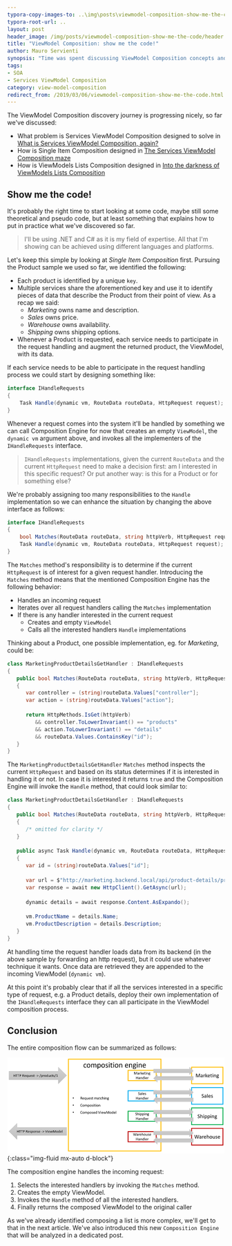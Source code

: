 ```yaml
---
typora-copy-images-to: ..\img\posts\viewmodel-composition-show-me-the-code
typora-root-url: ..
layout: post
header_image: /img/posts/viewmodel-composition-show-me-the-code/header.jpg
title: "ViewModel Composition: show me the code!"
author: Mauro Servienti
synopsis: "Time was spent discussing ViewModel Composition concepts and their design. It's time for some code. Let's see Single Item Composition in action: how does the code look like?"
tags:
- SOA
- Services ViewModel Composition
category: view-model-composition
redirect_from: /2019/03/06/viewmodel-composition-show-me-the-code.html
---
```


The ViewModel Composition discovery journey is progressing nicely, so far we've discussed:

* What problem is Services ViewModel Composition designed to solve in [What is Services ViewModel Composition, again?](https://milestone.topics.it/2019/02/06/what-is-services-viewmodel-composition-again.html)
* How is Single Item Composition designed in [The Services ViewModel Composition maze](https://milestone.topics.it/2019/02/20/viewmodel-composition-maze.html)
* How is ViewModels Lists Composition designed in [Into the darkness of ViewModels Lists Composition](https://milestone.topics.it/2019/02/28/into-the-darkness-of-viewmodel-lists-composition.html)

## Show me the code!

It's probably the right time to start looking at some code, maybe still some theoretical and pseudo code, but at least something that explains how to put in practice what we've discovered so far.

> I'll be using .NET and C# as it is my field of expertise. All that I'm showing can be achieved using different languages and platforms.

Let's keep this simple by looking at *Single Item Composition* first. Pursuing the Product sample we used so far, we identified the following:

* Each product is identified by a unique `key`.
* Multiple services share the aforementioned key and use it to identify pieces of data that describe the Product from their point of view. As a recap we said:
  * *Marketing* owns name and description.
  * *Sales* owns price.
  * *Warehouse* owns availability.
  * *Shipping* owns shipping options.
* Whenever a Product is requested, each service needs to participate in the request handling and augment the returned product, the ViewModel, with its data.

If each service needs to be able to participate in the request handling process we could start by designing something like:

```csharp
interface IHandleRequests
{
    Task Handle(dynamic vm, RouteData routeData, HttpRequest request);
}
```

Whenever a request comes into the system it'll be handled by something we can call Composition Engine for now that creates an empty `ViewModel`, the `dynamic vm` argument above, and invokes all the implementers of the `IHandleRequests` interface.

> `IHandleRequests` implementations, given the current `RouteData` and the current `HttpRequest` need to make a decision first: am I interested in this specific request? Or put another way: is this for a Product or for something else?

We're probably assigning too many responsibilities to the `Handle` implementation so we can enhance the situation by changing the above interface as follows:

```csharp
interface IHandleRequests
{
    bool Matches(RouteData routeData, string httpVerb, HttpRequest request);
    Task Handle(dynamic vm, RouteData routeData, HttpRequest request);
}
```

The `Matches` method's responsibility is to determine if the current `HttpRequest` is of interest for a given request handler. Introducing the `Matches` method means that the mentioned Composition Engine has the following behavior:

* Handles an incoming request
* Iterates over all request handlers calling the `Matches` implementation
* If there is any handler interested in the current request
  * Creates and empty `ViewModel`
  * Calls all the interested handlers `Handle` implementations

Thinking about a Product, one possible implementation, eg. for *Marketing*, could be:

```csharp
class MarketingProductDetailsGetHandler : IHandleRequests
{
   public bool Matches(RouteData routeData, string httpVerb, HttpRequest request)
   {
      var controller = (string)routeData.Values["controller"];
      var action = (string)routeData.Values["action"];

      return HttpMethods.IsGet(httpVerb)
         && controller.ToLowerInvariant() == "products"
         && action.ToLowerInvariant() == "details"
         && routeData.Values.ContainsKey("id");
   }
}
```

The `MarketingProductDetailsGetHandler` `Matches` method inspects the current `HttpRequest` and based on its status determines if it is interested in handling it or not. In case it is interested it returns `true` and the Composition Engine will invoke the `Handle` method, that could look similar to:

```csharp
class MarketingProductDetailsGetHandler : IHandleRequests
{
   public bool Matches(RouteData routeData, string httpVerb, HttpRequest request)
   {
      /* omitted for clarity */
   }
   
   public async Task Handle(dynamic vm, RouteData routeData, HttpRequest request)
   {
      var id = (string)routeData.Values["id"];

      var url = $"http://marketing.backend.local/api/product-details/product/{id}";
      var response = await new HttpClient().GetAsync(url);

      dynamic details = await response.Content.AsExpando();

      vm.ProductName = details.Name;
      vm.ProductDescription = details.Description;
   }
}
```

At handling time the request handler loads data from its backend (in the above sample by forwarding an http request), but it could use whatever technique it wants. Once data are retrieved they are appended to the incoming ViewModel (`dynamic vm`).

At this point it's probably clear that if all the services interested in a specific type of request, e.g. a Product details, deploy their own implementation of the `IHandleRequests` interface they can all participate in the ViewModel composition process.

## Conclusion

The entire composition flow can be summarized as follows:

![composition engine information flow](/img/posts/viewmodel-composition-show-me-the-code/1551868103502.png){:class="img-fluid mx-auto d-block"}

The composition engine handles the incoming request:

1. Selects the interested handlers by invoking the `Matches` method.
2. Creates the empty ViewModel.
3. Invokes the `Handle` method of all the interested handlers.
4. Finally returns the composed ViewModel to the original caller

As we've already identified composing a list is more complex, we'll get to that in the next article. We've also introduced this new `Composition Engine` that will be analyzed in a dedicated post.
